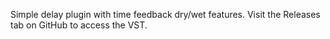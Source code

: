 Simple delay plugin with time feedback dry/wet features.
Visit the Releases tab on GitHub to access the VST.
